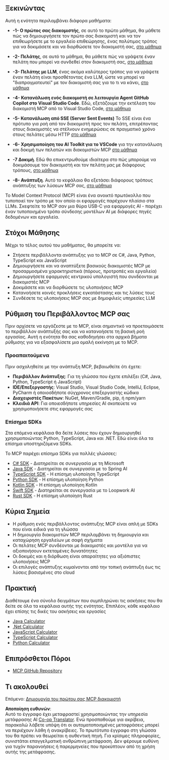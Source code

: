 <!--
CO_OP_TRANSLATOR_METADATA:
{
  "original_hash": "8fdd5786214b32ad33d8b5cf9012a0f7",
  "translation_date": "2025-05-17T08:09:51+00:00",
  "source_file": "03-GettingStarted/README.md",
  "language_code": "el"
}
-->
## Ξεκινώντας  

Αυτή η ενότητα περιλαμβάνει διάφορα μαθήματα:

- **-1- Ο πρώτος σας διακομιστής**, σε αυτό το πρώτο μάθημα, θα μάθετε πώς να δημιουργήσετε τον πρώτο σας διακομιστή και να τον επιθεωρήσετε με το εργαλείο επιθεώρησης, ένας πολύτιμος τρόπος για να δοκιμάσετε και να διορθώσετε τον διακομιστή σας, [στο μάθημα](/03-GettingStarted/01-first-server/README.md)

- **-2- Πελάτης**, σε αυτό το μάθημα, θα μάθετε πώς να γράψετε έναν πελάτη που μπορεί να συνδεθεί στον διακομιστή σας, [στο μάθημα](/03-GettingStarted/02-client/README.md)

- **-3- Πελάτης με LLM**, ένας ακόμα καλύτερος τρόπος για να γράψετε έναν πελάτη είναι προσθέτοντας ένα LLM, ώστε να μπορεί να "διαπραγματευτεί" με τον διακομιστή σας για το τι να κάνει, [στο μάθημα](/03-GettingStarted/03-llm-client/README.md)

- **-4- Κατανάλωση ενός διακομιστή σε λειτουργία Agent GitHub Copilot στο Visual Studio Code**. Εδώ, εξετάζουμε την εκτέλεση του διακομιστή MCP από το Visual Studio Code, [στο μάθημα](/03-GettingStarted/04-vscode/README.md)

- **-5- Κατανάλωση από SSE (Server Sent Events)** Το SSE είναι ένα πρότυπο για ροή από τον διακομιστή προς τον πελάτη, επιτρέποντας στους διακομιστές να στέλνουν ενημερώσεις σε πραγματικό χρόνο στους πελάτες μέσω HTTP [στο μάθημα](/03-GettingStarted/05-sse-server/README.md)

- **-6- Χρησιμοποίηση του AI Toolkit για το VSCode** για την κατανάλωση και δοκιμή των πελατών και διακομιστών MCP [στο μάθημα](/03-GettingStarted/06-aitk/README.md)

- **-7 Δοκιμή**. Εδώ θα επικεντρωθούμε ιδιαίτερα στο πώς μπορούμε να δοκιμάσουμε τον διακομιστή και τον πελάτη μας με διάφορους τρόπους, [στο μάθημα](/03-GettingStarted/07-testing/README.md)

- **-8- Ανάπτυξη**. Αυτό το κεφάλαιο θα εξετάσει διάφορους τρόπους ανάπτυξης των λύσεων MCP σας, [στο μάθημα](/03-GettingStarted/08-deployment/README.md)


Το Model Context Protocol (MCP) είναι ένα ανοικτό πρωτόκολλο που τυποποιεί τον τρόπο με τον οποίο οι εφαρμογές παρέχουν πλαίσιο στα LLMs. Σκεφτείτε το MCP σαν μια θύρα USB-C για εφαρμογές AI - παρέχει έναν τυποποιημένο τρόπο σύνδεσης μοντέλων AI με διάφορες πηγές δεδομένων και εργαλεία.

## Στόχοι Μάθησης

Μέχρι το τέλος αυτού του μαθήματος, θα μπορείτε να:

- Στήσετε περιβάλλοντα ανάπτυξης για το MCP σε C#, Java, Python, TypeScript και JavaScript
- Δημιουργήσετε και να αναπτύξετε βασικούς διακομιστές MCP με προσαρμοσμένα χαρακτηριστικά (πόρους, προτροπές και εργαλεία)
- Δημιουργήσετε εφαρμογές κεντρικού υπολογιστή που συνδέονται με διακομιστές MCP
- Δοκιμάσετε και να διορθώσετε τις υλοποιήσεις MCP
- Κατανοήσετε κοινές προκλήσεις εγκατάστασης και τις λύσεις τους
- Συνδέσετε τις υλοποιήσεις MCP σας με δημοφιλείς υπηρεσίες LLM

## Ρύθμιση του Περιβάλλοντος MCP σας

Πριν αρχίσετε να εργάζεστε με το MCP, είναι σημαντικό να προετοιμάσετε το περιβάλλον ανάπτυξής σας και να κατανοήσετε τη βασική ροή εργασίας. Αυτή η ενότητα θα σας καθοδηγήσει στα αρχικά βήματα ρύθμισης για να εξασφαλίσετε μια ομαλή εκκίνηση με το MCP.

### Προαπαιτούμενα

Πριν ασχοληθείτε με την ανάπτυξη MCP, βεβαιωθείτε ότι έχετε:

- **Περιβάλλον Ανάπτυξης**: Για τη γλώσσα που έχετε επιλέξει (C#, Java, Python, TypeScript ή JavaScript)
- **IDE/Επεξεργαστής**: Visual Studio, Visual Studio Code, IntelliJ, Eclipse, PyCharm ή οποιοσδήποτε σύγχρονος επεξεργαστής κώδικα
- **Διαχειριστές Πακέτων**: NuGet, Maven/Gradle, pip, ή npm/yarn
- **Κλειδιά API**: Για οποιεσδήποτε υπηρεσίες AI σκοπεύετε να χρησιμοποιήσετε στις εφαρμογές σας


### Επίσημα SDKs

Στα επόμενα κεφάλαια θα δείτε λύσεις που έχουν δημιουργηθεί χρησιμοποιώντας Python, TypeScript, Java και .NET. Εδώ είναι όλα τα επίσημα υποστηριζόμενα SDKs.

Το MCP παρέχει επίσημα SDKs για πολλές γλώσσες:
- [C# SDK](https://github.com/modelcontextprotocol/csharp-sdk) - Διατηρείται σε συνεργασία με τη Microsoft
- [Java SDK](https://github.com/modelcontextprotocol/java-sdk) - Διατηρείται σε συνεργασία με το Spring AI
- [TypeScript SDK](https://github.com/modelcontextprotocol/typescript-sdk) - Η επίσημη υλοποίηση TypeScript
- [Python SDK](https://github.com/modelcontextprotocol/python-sdk) - Η επίσημη υλοποίηση Python
- [Kotlin SDK](https://github.com/modelcontextprotocol/kotlin-sdk) - Η επίσημη υλοποίηση Kotlin
- [Swift SDK](https://github.com/modelcontextprotocol/swift-sdk) - Διατηρείται σε συνεργασία με το Loopwork AI
- [Rust SDK](https://github.com/modelcontextprotocol/rust-sdk) - Η επίσημη υλοποίηση Rust

## Κύρια Σημεία

- Η ρύθμιση ενός περιβάλλοντος ανάπτυξης MCP είναι απλή με SDKs που είναι ειδικά για τη γλώσσα
- Η δημιουργία διακομιστών MCP περιλαμβάνει τη δημιουργία και καταχώρηση εργαλείων με σαφή σχήματα
- Οι πελάτες MCP συνδέονται με διακομιστές και μοντέλα για να αξιοποιήσουν εκτεταμένες δυνατότητες
- Οι δοκιμές και η διόρθωση είναι απαραίτητες για αξιόπιστες υλοποιήσεις MCP
- Οι επιλογές ανάπτυξης κυμαίνονται από την τοπική ανάπτυξη έως τις λύσεις βασισμένες στο cloud

## Πρακτική

Διαθέτουμε ένα σύνολο δειγμάτων που συμπληρώνει τις ασκήσεις που θα δείτε σε όλα τα κεφάλαια αυτής της ενότητας. Επιπλέον, κάθε κεφάλαιο έχει επίσης τις δικές του ασκήσεις και εργασίες

- [Java Calculator](./samples/java/calculator/README.md)
- [.Net Calculator](../../../03-GettingStarted/samples/csharp)
- [JavaScript Calculator](./samples/javascript/README.md)
- [TypeScript Calculator](./samples/typescript/README.md)
- [Python Calculator](../../../03-GettingStarted/samples/python)

## Επιπρόσθετοι Πόροι

- [MCP GitHub Repository](https://github.com/microsoft/mcp-for-beginners)

## Τι ακολουθεί

Επόμενο: [Δημιουργία του πρώτου σας MCP διακομιστή](/03-GettingStarted/01-first-server/README.md)

**Αποποίηση ευθυνών**:  
Αυτό το έγγραφο έχει μεταφραστεί χρησιμοποιώντας την υπηρεσία μετάφρασης AI [Co-op Translator](https://github.com/Azure/co-op-translator). Ενώ προσπαθούμε για ακρίβεια, παρακαλώ λάβετε υπόψη ότι οι αυτοματοποιημένες μεταφράσεις μπορεί να περιέχουν λάθη ή ανακρίβειες. Το πρωτότυπο έγγραφο στη γλώσσα του θα πρέπει να θεωρείται η αυθεντική πηγή. Για κρίσιμες πληροφορίες, συνιστάται επαγγελματική ανθρώπινη μετάφραση. Δεν φέρουμε ευθύνη για τυχόν παρανοήσεις ή παρερμηνείες που προκύπτουν από τη χρήση αυτής της μετάφρασης.